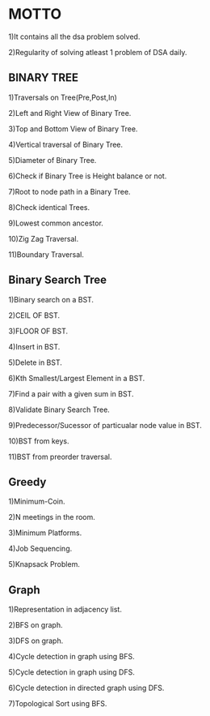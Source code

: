 # MOTTO

1)It contains all the dsa problem solved.


2)Regularity of solving atleast 1 problem of DSA daily.

##  BINARY TREE
1)Traversals on Tree(Pre,Post,In)

2)Left and Right View of Binary Tree.

3)Top and Bottom View of Binary Tree.

4)Vertical traversal of Binary Tree.

5)Diameter of Binary Tree.

6)Check if Binary Tree is Height balance or not. 

7)Root to node path in a Binary Tree.

8)Check identical Trees.

9)Lowest common ancestor.

10)Zig Zag Traversal.

11)Boundary Traversal.


## Binary Search Tree

1)Binary search on a BST.

2)CEIL OF BST.

3)FLOOR OF BST.

4)Insert in BST.

5)Delete in BST.

6)Kth Smallest/Largest Element in a BST.

7)Find a pair with a given sum in BST.

8)Validate Binary Search Tree.

9)Predecessor/Sucessor of particualar node value in BST.

10)BST from keys.

11)BST from preorder traversal.


## Greedy

1)Minimum-Coin.

2)N meetings in the room.

3)Minimum Platforms.

4)Job Sequencing.

5)Knapsack Problem.

## Graph

1)Representation in adjacency list.

2)BFS on graph.

3)DFS on graph.

4)Cycle detection in graph using BFS.

5)Cycle detection in graph using DFS.

6)Cycle detection in directed graph  using DFS.

7)Topological Sort using BFS. 
